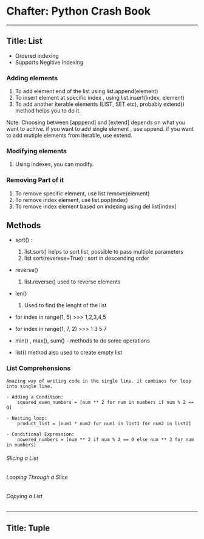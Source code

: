 # Chafter: Python Crash Book

---
Title: List
---

- Ordered indexing
- Supports Negitive Indexing

### Adding elements
1. To add element end of the list using list.append(element)
2. To insert element at specific index , using list.insert(index, element)
3. To add another iterable elements (LIST, SET etc), probably extend() method helps you to do it.

  Note: Choosing between [apppend] and [extend] depends on what you want to achive.
        if you want to add single element , use append. if you want to add mutiple elements from iterable, use extend.

### Modifying elements
1. Using indexes, you can modify.

### Removing Part of it
1. To remove specific element, use list.remove(element)
2. To remove index element, use list.pop(index)
3. To remove index element based on indexing using del list[index]

## Methods
- sort() : 
    1. list.sort() helps to sort list, possible to pass multiple parameters
    2. list sort(reverese=True) : sort in descending order

- reverse()
    1. list.reverse() used to reverse elements

- len()
    1. Used to find the lenght of the list

- for index in range(1, 5)          >>> 1,2,3,4,5
- for index in range(1, 7, 2)       >>> 1 3 5 7

- min() , max(), sum() - methods to do some operations

- list() method also used to create empty list

### List Comprehensions
    Amazing way of writing code in the single line. it combines for loop into single line.

    - Adding a Condition:
        squared_even_numbers = [num ** 2 for num in numbers if num % 2 == 0]

    - Nesting loop:
        product_list = [num1 * num2 for num1 in list1 for num2 in list2]

    - Conditional Expression:
        powered_numbers = [num ** 2 if num % 2 == 0 else num ** 3 for num in numbers]

###### Slicing a List

###### Looping Through a Slice

###### Copying a List



---
Title: Tuple
---